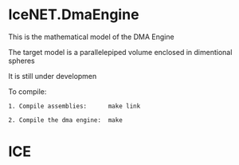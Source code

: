 # IceNET.DmaEngine

This is the mathematical model of the DMA Engine

The target model is a parallelepiped volume enclosed in dimentional spheres

It is still under developmen

To compile:

	1. Compile assemblies: 		make link

	2. Compile the dma engine: 	make

# ICE
